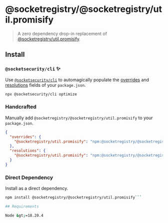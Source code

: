 # @socketregistry/@socketregistry/util.promisify

> A zero dependency drop-in replacement of
> [@socketregistry/util.promisify](https://www.npmjs.com/package/@socketregistry/util.promisify).

## Install

### `@socketsecurity/cli` :sparkles:

Use [`@socketsecurity/cli`](https://www.npmjs.com/package/@socketsecurity/cli)
to automagically populate the
[overrides](https://docs.npmjs.com/cli/v9/configuring-npm/package-json#overrides)
and [resolutions](https://yarnpkg.com/configuration/manifest#resolutions) fields
of your `package.json`.

```sh
npx @socketsecurity/cli optimize
```

### Handcrafted

Manually add `@socketregistry/@socketregistry/util.promisify` to your
`package.json`.

```json
{
  "overrides": {
    "@socketregistry/util.promisify": "npm:@socketregistry/@socketregistry/util.promisify@^1"
  },
  "resolutions": {
    "@socketregistry/util.promisify": "npm:@socketregistry/@socketregistry/util.promisify@^1"
  }
}
```

### Direct Dependency

Install as a direct dependency.

````sh
npm install @socketregistry/@socketregistry/util.promisify```

## Requirements

Node &gt;=18.20.4
````
